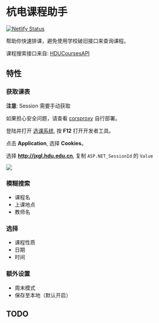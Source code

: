 # 杭电课程助手

[![Netlify Status](https://api.netlify.com/api/v1/badges/a1c545f8-837b-4f07-8dad-ea4f3c99093c/deploy-status)](https://app.netlify.com/sites/hduschedule/deploys)

帮助你快速排课，避免使用学校破旧接口来查询课程。

课程搜索接口来自: [HDUCoursesAPI](https://github.com/WingLim/HDUCoursesAPI)
## 特性

### 获取课表

**注意**: Session 需要手动获取

如果担心安全问题，请查看 [corsproxy](https://github.com/WingLim/HDUScheduleHelper/tree/main/corsproxy) 自行部署。

登陆并打开 [选课系统](http://jxgl.hdu.edu.cn/), 按 **F12** 打开开发者工具。

点击 **Application**, 选择 **Cookies**。

选择 **http://jxgl.hdu.edu.cn**, 复制 `ASP.NET_SessionId` 的 `Value`

![](https://cdn.jsdelivr.net/gh/WingLim/assets@master/images/20210602000658.png)

### 模糊搜索
- 课程名
- 上课地点
- 教师名

### 选择

- 课程性质
- 日期
- 时间

### 额外设置

- 周末模式
- 保存至本地（默认开启）
## TODO
